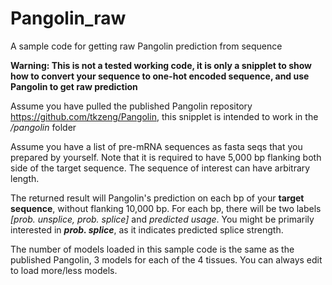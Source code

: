 # Pangolin_raw
A sample code for getting raw Pangolin prediction from sequence 

**Warning: This is not a tested working code, it is only a snipplet to show how to convert your sequence to one-hot encoded sequence, and use Pangolin to get raw prediction**

Assume you have pulled the published Pangolin repository https://github.com/tkzeng/Pangolin, this snipplet is intended to work in the */pangolin* folder 

Assume you have a list of pre-mRNA sequences as fasta seqs that you prepared by yourself. Note that it is required to have 5,000 bp flanking both side of the target sequence. The sequence of interest can have arbitrary length. 

The returned result will Pangolin's prediction on each bp of your **target sequence**, without flanking 10,000 bp. For each bp, there will be two labels  *[prob. unsplice, prob. splice]* and *predicted usage*. You might be primarily interested in ***prob. splice***, as it indicates predicted splice strength. 

The number of models loaded in this sample code is the same as the published Pangolin, 3 models for each of the 4 tissues. You can always edit to load more/less models.
